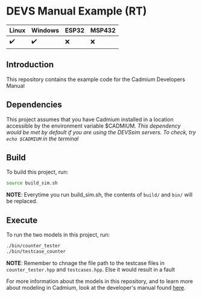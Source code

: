 # DEVS Manual Example (RT)
|  Linux | Windows| ESP32 | MSP432 |
|:--|:--|:--|:--|
|:heavy_check_mark:|:heavy_check_mark:|:x:|:x:|

## Introduction
This repository contains the example code for the Cadmium Developers Manual

## Dependencies
This project assumes that you have Cadmium installed in a location accessible by the environment variable $CADMIUM.
_This dependency would be met by default if you are using the DEVSsim servers. To check, try `echo $CADMIUM` in the terminal_

## Build
To build this project, run:
```sh
source build_sim.sh
```
__NOTE__: Everytime you run build_sim.sh, the contents of `build/` and `bin/` will be replaced.

## Execute
To run the two models in this project, run:
```sh
./bin/counter_tester
./bin/testcase_counter
```

__NOTE__: Remember to chnage the file path to the testcase files in `counter_tester.hpp` and `testcases.hpp`. Else it would result in a fault

For more information about the models in this repository, and to learn more about modeling in Cadmium, look at the developer's manual found [here](https://devssim.carleton.ca/manuals/developer/).